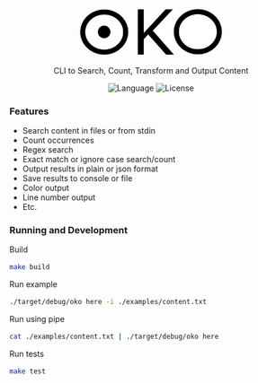 <div align="center">
    <picture>
        <source media="(prefers-color-scheme: dark)" srcset="https://github.com/ademsa/oko/raw/main/assets/img/oko-logo-darkmode.png" />
        <img alt="OKO logo" src="https://github.com/ademsa/oko/raw/main/assets/img/oko-logo.png" width="50%" />
    </picture>
</div>

<br/>

<div  align="center">
    CLI to Search, Count, Transform and Output Content
</div>

<div align="center">

![Language](https://img.shields.io/badge/language-rust-red)
![License](https://img.shields.io/github/license/ademsa/oko)

</div>

### Features

- Search content in files or from stdin
- Count occurrences
- Regex search
- Exact match or ignore case search/count
- Output results in plain or json format
- Save results to console or file
- Color output
- Line number output
- Etc.

### Running and Development

Build

```bash
make build
```

Run example

```bash
./target/debug/oko here -i ./examples/content.txt
```

Run using pipe

```bash
cat ./examples/content.txt | ./target/debug/oko here
```

Run tests

```bash
make test
```
